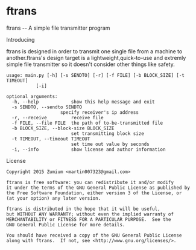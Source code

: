 # ftrans

ftrans -- A simple file transmitter program

Introducing

ftrans is designed in order to transmit one single file from a machine
to another.ftrans's design target is a lightweight,quick-to-use and
extremly simple file transmitter so it doesn't consider other things
like safety.

	usage: main.py [-h] [-s SENDTO] [-r] [-f FILE] [-b BLOCK_SIZE] [-t TIMEOUT]
               [-i]

	optional arguments:
	  -h, --help            show this help message and exit
	  -s SENDTO, --sendto SENDTO
                        specify receiver's ip address
	  -r, --receive         receive file
	  -f FILE, --file FILE  the path of to-be-transmitted file
	  -b BLOCK_SIZE, --block-size BLOCK_SIZE
	                        set transmitting block size
	  -t TIMEOUT, --timeout TIMEOUT
	                        set time out value by seconds
	  -i, --info            show license and author information

License

	Copyright 2015 Zumium <martin007323@gmail.com>
	
	ftrans is free software: you can redistribute it and/or modify
	it under the terms of the GNU General Public License as published by
	the Free Software Foundation, either version 3 of the License, or
	(at your option) any later version.
	
	ftrans is distributed in the hope that it will be useful,
	but WITHOUT ANY WARRANTY; without even the implied warranty of
	MERCHANTABILITY or FITNESS FOR A PARTICULAR PURPOSE.  See the
	GNU General Public License for more details.
	
	You should have received a copy of the GNU General Public License
	along with ftrans.  If not, see <http://www.gnu.org/licenses/>.
